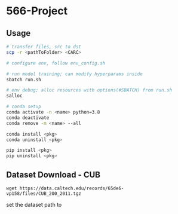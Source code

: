 # 566-Project

## Usage

```bash
# transfer files, src to dst
scp -r <pathToFolder> <CARC>

# configure env, follow env_config.sh

# run model training; can modify hyperparams inside
sbatch run.sh

# env debug; alloc resources with options(#SBATCH) from run.sh
salloc

# conda setup
conda activate -n <name> python=3.8
conda deactivate
conda remove -m <name> --all

conda install <pkg>
conda uninstall <pkg>

pip install <pkg>
pip uninstall <pkg>
```

## Dataset Download - CUB

```
wget https://data.caltech.edu/records/65de6-vp158/files/CUB_200_2011.tgz
```
set the dataset path to 